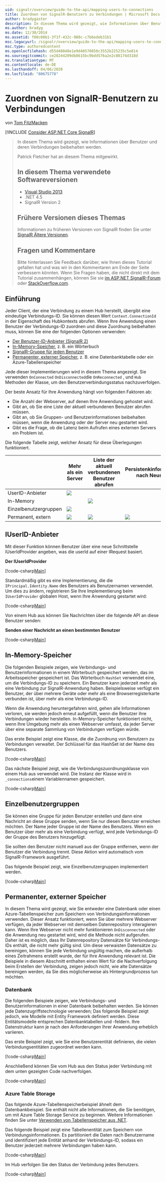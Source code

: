 ```yaml
---
uid: signalr/overview/guide-to-the-api/mapping-users-to-connections
title: Zuordnen von SignalR-Benutzern zu Verbindungen | Microsoft Docs
author: bradygaster
description: In diesem Thema wird gezeigt, wie Informationen über Benutzer und deren Verbindungen beibehalten werden. Patrick Fletcher hat an diesem Thema mitgewirkt. Softwareversionen, die in diesem Thema verwendet werden...
ms.author: bradyg
ms.date: 12/30/2014
ms.assetid: f80c08b1-3f1f-432c-980c-c7b6edeb31b1
msc.legacyurl: /signalr/overview/guide-to-the-api/mapping-users-to-connections
msc.type: authoredcontent
ms.openlocfilehash: d55d40848e1e9d40570850c3552b225235c5e814
ms.sourcegitcommit: ce28244209db8615bc9bdd576a2e2c88174d318d
ms.translationtype: MT
ms.contentlocale: de-DE
ms.lasthandoff: 04/06/2020
ms.locfileid: "80675778"
---
```

# <a name="mapping-signalr-users-to-connections"></a>Zuordnen von SignalR-Benutzern zu Verbindungen

 von [Tom FitzMacken](https://github.com/tfitzmac)

[!INCLUDE [Consider ASP.NET Core SignalR](~/includes/signalr/signalr-version-disambiguation.md)]

> In diesem Thema wird gezeigt, wie Informationen über Benutzer und deren Verbindungen beibehalten werden.
>
> Patrick Fletcher hat an diesem Thema mitgewirkt.
>
> ## <a name="software-versions-used-in-this-topic"></a>In diesem Thema verwendete Softwareversionen
>
>
> - [Visual Studio 2013](https://my.visualstudio.com/Downloads?q=visual%20studio%202013)
> - .NET 4.5
> - SignalR Version 2
>
>
>
> ## <a name="previous-versions-of-this-topic"></a>Frühere Versionen dieses Themas
>
> Informationen zu früheren Versionen von SignalR finden Sie unter [SignalR Ältere Versionen](../older-versions/index.md).
>
> ## <a name="questions-and-comments"></a>Fragen und Kommentare
>
> Bitte hinterlassen Sie Feedback darüber, wie Ihnen dieses Tutorial gefallen hat und was wir in den Kommentaren am Ende der Seite verbessern könnten. Wenn Sie Fragen haben, die nicht direkt mit dem Tutorial zusammenhängen, können Sie sie [im ASP.NET SignalR-Forum](https://forums.asp.net/1254.aspx/1?ASP+NET+SignalR) oder [StackOverflow.com](http://stackoverflow.com/).

## <a name="introduction"></a>Einführung

Jeder Client, der eine Verbindung zu einem Hub herstellt, übergibt eine eindeutige Verbindungs-ID. Sie können diesen Wert `Context.ConnectionId` in der Eigenschaft des Hubkontexts abrufen. Wenn Ihre Anwendung einen Benutzer der Verbindungs-ID zuordnen und diese Zuordnung beibehalten muss, können Sie eine der folgenden Optionen verwenden:

- [Der Benutzer-ID-Anbieter (SignalR 2)](#IUserIdProvider)
- [In-Memory-Speicher](#inmemory), z. B. ein Wörterbuch
- [SignalR-Gruppe für jeden Benutzer](#groups)
- [Permanenter, externer Speicher](#database), z. B. eine Datenbanktabelle oder ein Azure-Tabellenspeicher

Jede dieser Implementierungen wird in diesem Thema angezeigt. Sie verwenden `OnConnected` `OnDisconnected`die `OnReconnected` , und `Hub` Methoden der Klasse, um den Benutzerverbindungsstatus nachzuverfolgen.

Der beste Ansatz für Ihre Anwendung hängt von folgenden Faktoren ab:

- Die Anzahl der Webserver, auf denen Ihre Anwendung gehostet wird.
- Gibt an, ob Sie eine Liste der aktuell verbundenen Benutzer abrufen müssen.
- Gibt an, ob Sie Gruppen- und Benutzerinformationen beibehalten müssen, wenn die Anwendung oder der Server neu gestartet wird.
- Gibt es die Frage, ob die Latenz beim Aufrufen eines externen Servers ein Problem ist.

Die folgende Tabelle zeigt, welcher Ansatz für diese Überlegungen funktioniert.

|  | Mehr als ein Server | Liste der aktuell verbundenen Benutzer abrufen | Persistenkinformationen nach Neustarts | Optimale Leistung |
| --- | --- | --- | --- | --- |
| UserID-Anbieter | ![](mapping-users-to-connections/_static/image1.png) |  |  | ![](mapping-users-to-connections/_static/image2.png) |
| In-Memory |  | ![](mapping-users-to-connections/_static/image3.png) |  | ![](mapping-users-to-connections/_static/image4.png) |
| Einzelbenutzergruppen | ![](mapping-users-to-connections/_static/image5.png) |  |  | ![](mapping-users-to-connections/_static/image6.png) |
| Permanent, extern | ![](mapping-users-to-connections/_static/image7.png) | ![](mapping-users-to-connections/_static/image8.png) | ![](mapping-users-to-connections/_static/image9.png) |  |

<a id="IUserIdProvider"></a>

## <a name="iuserid-provider"></a>IUserID-Anbieter

Mit dieser Funktion können Benutzer über eine neue Schnittstelle IUserIdProvider angeben, was die userId auf einer IRequest basiert.

**Der IUserIdProvider**

[!code-csharp[Main](mapping-users-to-connections/samples/sample1.cs)]

Standardmäßig gibt es eine Implementierung, die die `IPrincipal.Identity.Name` des Benutzers als Benutzernamen verwendet. Um dies zu ändern, registrieren Sie Ihre Implementierung beim `IUserIdProvider` globalen Host, wenn Ihre Anwendung gestartet wird:

[!code-csharp[Main](mapping-users-to-connections/samples/sample2.cs)]

Von einem Hub aus können Sie Nachrichten über die folgende API an diese Benutzer senden:

**Senden einer Nachricht an einen bestimmten Benutzer**

[!code-csharp[Main](mapping-users-to-connections/samples/sample3.cs?highlight=5)]

<a id="inmemory"></a>

## <a name="in-memory-storage"></a>In-Memory-Speicher

Die folgenden Beispiele zeigen, wie Verbindungs- und Benutzerinformationen in einem Wörterbuch gespeichert werden, das im Arbeitsspeicher gespeichert ist. Das Wörterbuch `HashSet` verwendet eine, um die Verbindungs-ID zu speichern. Ein Benutzer kann jederzeit mehr als eine Verbindung zur SignalR-Anwendung haben. Beispielsweise verfügt ein Benutzer, der über mehrere Geräte oder mehr als eine Browserregisterkarte verbunden ist, über mehr als eine Verbindungs-ID.

Wenn die Anwendung heruntergefahren wird, gehen alle Informationen verloren, sie werden jedoch erneut aufgefüllt, wenn die Benutzer ihre Verbindungen wieder herstellen. In-Memory-Speicher funktioniert nicht, wenn Ihre Umgebung mehr als einen Webserver umfasst, da jeder Server über eine separate Sammlung von Verbindungen verfügen würde.

Das erste Beispiel zeigt eine Klasse, die die Zuordnung von Benutzern zu Verbindungen verwaltet. Der Schlüssel für das HashSet ist der Name des Benutzers.

[!code-csharp[Main](mapping-users-to-connections/samples/sample4.cs)]

Das nächste Beispiel zeigt, wie die Verbindungszuordnungsklasse von einem Hub aus verwendet wird. Die Instanz der Klasse wird in `_connections`einem Variablennamen gespeichert.

[!code-csharp[Main](mapping-users-to-connections/samples/sample5.cs)]

<a id="groups"></a>

## <a name="single-user-groups"></a>Einzelbenutzergruppen

Sie können eine Gruppe für jeden Benutzer erstellen und dann eine Nachricht an diese Gruppe senden, wenn Sie nur diesen Benutzer erreichen möchten. Der Name jeder Gruppe ist der Name des Benutzers. Wenn ein Benutzer über mehr als eine Verbindung verfügt, wird jede Verbindungs-ID der Gruppe des Benutzers hinzugefügt.

Sie sollten den Benutzer nicht manuell aus der Gruppe entfernen, wenn der Benutzer die Verbindung trennt. Diese Aktion wird automatisch vom SignalR-Framework ausgeführt.

Das folgende Beispiel zeigt, wie Einzelbenutzergruppen implementiert werden.

[!code-csharp[Main](mapping-users-to-connections/samples/sample6.cs)]

<a id="database"></a>

## <a name="permanent-external-storage"></a>Permanenter, externer Speicher

In diesem Thema wird gezeigt, wie Sie entweder eine Datenbank oder einen Azure-Tabellenspeicher zum Speichern von Verbindungsinformationen verwenden. Dieser Ansatz funktioniert, wenn Sie über mehrere Webserver verfügen, da jeder Webserver mit demselben Datenrepository interagieren kann. Wenn Ihre Webserver nicht mehr funktionieren `OnDisconnected` oder die Anwendung neu gestartet wird, wird die Methode nicht aufgerufen. Daher ist es möglich, dass Ihr Datenrepository Datensätze für Verbindungs-IDs enthält, die nicht mehr gültig sind. Um diese verwaisten Datensätze zu bereinigen, können Sie jede Verbindung ungültig machen, die außerhalb eines Zeitrahmens erstellt wurde, der für Ihre Anwendung relevant ist. Die Beispiele in diesem Abschnitt enthalten einen Wert für die Nachverfolgung beim Erstellen der Verbindung, zeigen jedoch nicht, wie alte Datensätze bereinigen werden, da Sie dies möglicherweise als Hintergrundprozess tun möchten.

### <a name="database"></a>Datenbank

Die folgenden Beispiele zeigen, wie Verbindungs- und Benutzerinformationen in einer Datenbank beibehalten werden. Sie können jede Datenzugriffstechnologie verwenden; Das folgende Beispiel zeigt jedoch, wie Modelle mit Entity Framework definiert werden. Diese Entitätsmodelle entsprechen Datenbanktabellen und -feldern. Ihre Datenstruktur kann je nach den Anforderungen Ihrer Anwendung erheblich variieren.

Das erste Beispiel zeigt, wie Sie eine Benutzerentität definieren, die vielen Verbindungsentitäten zugeordnet werden kann.

[!code-csharp[Main](mapping-users-to-connections/samples/sample7.cs)]

Anschließend können Sie vom Hub aus den Status jeder Verbindung mit dem unten gezeigten Code nachverfolgen.

[!code-csharp[Main](mapping-users-to-connections/samples/sample8.cs)]

<a id="azure"></a>
### <a name="azure-table-storage"></a>Azure Table Storage

Das folgende Azure-Tabellenspeicherbeispiel ähnelt dem Datenbankbeispiel. Sie enthält nicht alle Informationen, die Sie benötigen, um mit Azure Table Storage Service zu beginnen. Weitere Informationen finden Sie unter [Verwenden von Tabellenspeicher aus .NET](https://azure.microsoft.com/documentation/articles/storage-dotnet-how-to-use-tables/).

Das folgende Beispiel zeigt eine Tabellenentität zum Speichern von Verbindungsinformationen. Es partitioniert die Daten nach Benutzername und identifiziert jede Entität anhand der Verbindungs-ID, sodass ein Benutzer jederzeit mehrere Verbindungen haben kann.

[!code-csharp[Main](mapping-users-to-connections/samples/sample9.cs)]

Im Hub verfolgen Sie den Status der Verbindung jedes Benutzers.

[!code-csharp[Main](mapping-users-to-connections/samples/sample10.cs)]
